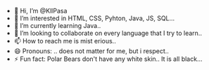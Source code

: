 - 👋 Hi, I’m @KllPasa
- 👀 I’m interested in HTML, CSS, Pyhton, Java, JS, SQL...
- 🌱 I’m currently learning Java..
- 💞️ I’m looking to collaborate on every language that I try to learn..
- 📫 How to reach me is mist erious..
- 😄 Pronouns: .. does not matter for me, but i respect..
- ⚡ Fun fact: Polar Bears don't have any white skin.. It is all black...

<!---
KllPasa/KllPasa is a ✨ special ✨ repository because its `README.md` (this file) appears on your GitHub profile.
You can click the Preview link to take a look at your changes.
--->
